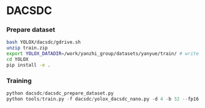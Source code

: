 # DACSDC

### Prepare dataset
```bash
bash YOLOX/dacsdc/gdrive.sh
unzip train.zip
export YOLOX_DATADIR=/work/yanzhi_group/datasets/yanyue/train/ # write this in ~/.bashrc
cd YOLOX
pip install -e .
```

### Training
```python
python dacsdc/dacsdc_prepare_dataset.py
python tools/train.py -f dacsdc/yolox_dacsdc_nano.py -d 4 -b 32 --fp16 -c dacsdc/yolox_nano.pth --cache
```